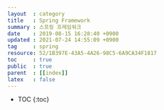 ```yaml
---
layout  : category
title   : Spring Framework
summary : 스프링 프레임워크
date    : 2019-08-15 16:28:40 +0900
updated : 2021-07-24 14:55:09 +0900
tag     : spring
resource: 52/1B397E-43A5-4A26-98C5-6A9CA34F1817
toc     : true
public  : true
parent  : [[index]]
latex   : false
---
```

* TOC
{:toc}


